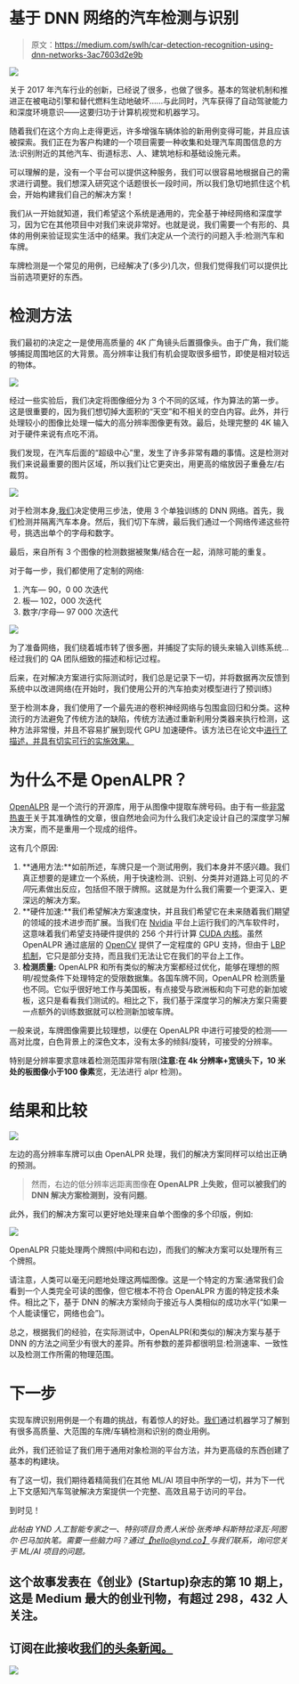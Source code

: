 # 基于 DNN 网络的汽车检测与识别

> 原文：<https://medium.com/swlh/car-detection-recognition-using-dnn-networks-3ac7603d2e9b>

![](img/d3f0ea666fed54cd68ccd113a6a3f05c.png)

关于 2017 年汽车行业的创新，已经说了很多，也做了很多。基本的驾驶机制和推进正在被电动引擎和替代燃料生动地破坏……与此同时，汽车获得了自动驾驶能力和深度环境意识——这要归功于计算机视觉和机器学习。

随着我们在这个方向上走得更远，许多增强车辆体验的新用例变得可能，并且应该被探索。我们正在为客户构建的一个项目需要一种收集和处理汽车周围信息的方法:识别附近的其他汽车、街道标志、人、建筑地标和基础设施元素。

可以理解的是，没有一个平台可以提供这种服务，我们可以很容易地根据自己的需求进行调整。我们想深入研究这个话题很长一段时间，所以我们急切地抓住这个机会，开始构建我们自己的解决方案！

我们从一开始就知道，我们希望这个系统是通用的，完全基于神经网络和深度学习，因为它在其他项目中对我们来说非常好。也就是说，我们需要一个有形的、具体的用例来验证现实生活中的结果。我们决定从一个流行的问题入手:检测汽车和车牌。

车牌检测是一个常见的用例，已经解决了(多少)几次，但我们觉得我们可以提供比当前选项更好的东西。

# 检测方法

我们最初的决定之一是使用高质量的 4K 广角镜头后置摄像头。由于广角，我们能够捕捉周围地区的大背景。高分辨率让我们有机会提取很多细节，即使是相对较远的物体。

![](img/af42e10259c5704d38169ca199c9628a.png)

经过一些实验后，我们决定将图像细分为 3 个不同的区域，作为算法的第一步。这是很重要的，因为我们想切掉大面积的“天空”和不相关的空白内容。此外，并行处理较小的图像比处理一幅大的高分辨率图像更有效。最后，处理完整的 4K 输入对于硬件来说有点吃不消。

我们发现，在汽车后面的“超级中心”里，发生了许多非常有趣的事情。这是检测对我们来说最重要的图片区域，所以我们让它更突出，用更高的缩放因子重叠左/右裁剪。

![](img/6187f987a5ee628b98309242c37aa3b6.png)

对于检测本身,[我们](https://ynd.co/)决定使用三步法，使用 3 个单独训练的 DNN 网络。首先，我们检测并隔离汽车本身。然后，我们切下车牌，最后我们通过一个网络传递这些符号，挑选出单个的字母和数字。

最后，来自所有 3 个图像的检测数据被聚集/结合在一起，消除可能的重复。

对于每一步，我们都使用了定制的网络:

1.  汽车— 90，0 00 次迭代
2.  板— 102，000 次迭代
3.  数字/字母— 97 000 次迭代

![](img/3b8d9d3cd9485f95883f40434be8d9cd.png)

为了准备网络，我们绕着城市转了很多圈，并捕捉了实际的镜头来输入训练系统…经过我们的 QA 团队细致的描述和标记过程。

后来，在对解决方案进行实际测试时，我们总是记录下一切，并将数据再次反馈到系统中以改进网络(在开始时，我们使用公开的汽车拍卖对模型进行了预训练)

至于检测本身，我们使用了一个最先进的卷积神经网络与包围盒回归和分类。这种流行的方法避免了传统方法的缺陷，传统方法通过重新利用分类器来执行检测，这种方法非常慢，并且不容易扩展到现代 GPU 加速硬件。该方法已在论文中[进行了描述，并具有切实可行的实施效果。](https://arxiv.org/abs/1506.02640)

# 为什么不是 OpenALPR？

[OpenALPR](https://github.com/openalpr/openalpr) 是一个流行的开源库，用于从图像中提取车牌号码。由于有一些[非常热衷于](https://medium.freecodecamp.org/how-i-replicated-an-86-million-project-in-57-lines-of-code-277031330ee9)关于其准确性的文章，很自然地会问为什么我们决定设计自己的深度学习解决方案，而不是重用一个现成的组件。

这有几个原因:

1.  **通用方法:**如前所述，车牌只是一个测试用例，我们本身并不感兴趣。我们真正想要的是建立一个系统，用于快速检测、识别、分类并对道路上可见的*不同*元素做出反应，包括但不限于牌照。这就是为什么我们需要一个更深入、更深远的解决方案。
2.  **硬件加速:**我们希望解决方案速度快，并且我们希望它在未来随着我们期望的领域的技术进步而扩展。当我们在 [Nvidia](https://www.nvidia.com/en-us/self-driving-cars/) 平台上运行我们的汽车软件时，这意味着我们希望支持硬件提供的 256 个并行计算 [CUDA 内核](https://en.wikipedia.org/wiki/CUDA)。虽然 OpenALPR 通过底层的 [OpenCV](https://en.wikipedia.org/wiki/OpenCV) 提供了一定程度的 GPU 支持，但由于 [LBP 机制](https://en.wikipedia.org/wiki/Local_binary_patterns)，它只是部分支持，而且我们无法让它在我们的平台上工作。
3.  **检测质量:** OpenALPR 和所有类似的解决方案都经过优化，能够在理想的照明/视觉条件下处理特定的受限数据集。各国车牌不同，OpenALPR 检测质量也不同。它似乎很好地工作与美国板，有点接受与欧洲板和向下可悲的新加坡板，这只是看看我们测试的。相比之下，我们基于深度学习的解决方案只需要一点额外的训练数据就可以检测新加坡车牌。

一般来说，车牌图像需要比较理想，以便在 OpenALPR 中进行可接受的检测——高对比度，白色背景上的深色文本，没有太多的倾斜/旋转，可接受的分辨率。

特别是分辨率要求意味着检测范围非常有限(**注意:**在 4k 分辨率+宽镜头下，10 米处的板图像小于**100 像素**宽，无法进行 alpr 检测)。

# 结果和比较

![](img/ddd8ec203f7553117f28e3e80e338cb3.png)

左边的高分辨率车牌可以由 OpenALPR 处理，我们的解决方案同样可以给出正确的预测。

> 然而，右边的低分辨率远距离图像**在 OpenALPR 上失败，但可以被我们的 DNN 解决方案检测到，没有问题**。

此外，我们的解决方案可以更好地处理来自单个图像的多个印版，例如:

![](img/17851a6080892b635e236cefab3a9030.png)

OpenALPR 只能处理两个牌照(中间和右边)，而我们的解决方案可以处理所有三个牌照。

请注意，人类可以毫无问题地处理这两幅图像。这是一个特定的方案:通常我们会看到一个人类完全可读的图像，但它根本不符合 OpenALPR 方面的特定技术条件。相比之下，基于 DNN 的解决方案倾向于接近与人类相似的成功水平(“如果一个人能读懂它，网络也会”)。

总之，根据我们的经验，在实际测试中，OpenALPR(和类似的)解决方案与基于 DNN 的方法之间至少有很大的差异。所有参数的差异都很明显:检测速率、一致性以及检测工作所需的物理范围。

# 下一步

实现车牌识别用例是一个有趣的挑战，有着惊人的好处。[我们](https://ynd.co/)通过机器学习了解到有很多高质量、大范围的车牌/车辆检测和识别的商业用例。

此外，我们还验证了我们用于通用对象检测的平台方法，并为更高级的东西创建了基本的构建块。

有了这一切，我们期待着精简我们在其他 ML/AI 项目中所学的一切，并为下一代上下文感知汽车驾驶解决方案提供一个完整、高效且易于访问的平台。

到时见！

*此帖由 YND 人工智能专家之一、特别项目负责人米恰·张秀坤·科斯特拉泽瓦·阿图尔·巴马加执笔。需要一些脑力吗？通过*[*【hello@ynd.co】*](http://hello@ynd.co)*与我们联系，询问您关于 ML/AI 项目的问题。*

## 这个故事发表在《创业》(Startup)杂志的第 10 期上，这是 Medium 最大的创业刊物，有超过 298，432 人关注。

## 订阅在此接收[我们的头条新闻。](http://growthsupply.com/the-startup-newsletter/)

![](img/731acf26f5d44fdc58d99a6388fe935d.png)